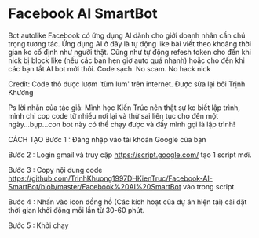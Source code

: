 # Facebook AI SmartBot
Bot autolike Facebook có ứng dụng AI dành cho giới doanh nhân cần chú trọng tương tác.
Ứng dụng AI ở đây là tự động like bài viết theo khoảng thời gian ko cố định như người thật. Cũng như tự động refesh token cho đến khi nick bị block like (nếu các bạn hẹn giờ auto quá nhanh) hoặc cho đến khi các bạn tắt AI bot mới thôi.
Code sạch. No scam. No hack nick

Credit:
Code thô được lượm 'tùm lum' trên internet. Được sửa lại bởi Trịnh Khương

Ps lời nhắn của tác giả:
Mình học Kiến Trúc nên thật sự ko biết lập trình, mình chỉ cop code từ nhiều nơi lại và thử sai liên tục cho đến một ngày...bụp...con bot này có thể chạy được và đấy mình gọi là lập trình!

CÁCH TẠO
Bước 1 : Đăng nhập vào tài khoản Google của bạn

Bước 2 : Login gmail và truy cập https://script.google.com/ tạo 1 script mới.

Bước 3 : Copy nội dung code https://github.com/TrinhKhuong1997DHKienTruc/Facebook-AI-SmartBot/blob/master/Facebook%20AI%20SmartBot
vào trong script.

Bước 4 : Nhấn vào icon đồng hồ (Các kích hoạt của dự án hiện tại) cài đặt thời gian khởi động mỗi lần từ 30-60 phút.

Bước 5 : Khởi chạy
